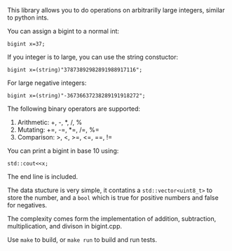 This library allows you to do operations on arbitrarilly large integers, similar to 
python ints.

You can assign a bigint to a normal int:

	bigint x=37;

If you integer is to large, you can use the string constuctor:

	bigint x=(string)"37873892982891988917116";

For large negative integers:

	bigint x=(string)"-36736637238289191918272";

The following binary operators are supported:
1. Arithmetic: +, -, \*, /, %
1. Mutating: +=, -=, \*=, /=, %=
1. Comparison: >, <, >=, <=, ==, !=

You can print a bigint in base 10 using:
	
	std::cout<<x;

The end line is included.

The data stucture is very simple, it contatins a `std::vector<uint8_t>` to store
the number, and a `bool` which is true for positive numbers and false for negatives.

The complexity comes form the implementation of addition, subtraction, 
multiplication, and divison in bigint.cpp. 

Use `make` to build, or `make run` to build and run tests.

